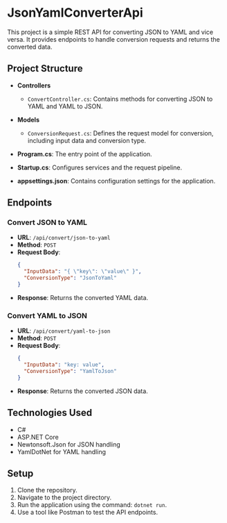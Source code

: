 # JsonYamlConverterApi

This project is a simple REST API for converting JSON to YAML and vice versa. It provides endpoints to handle conversion requests and returns the converted data.

## Project Structure

- **Controllers**
  - `ConvertController.cs`: Contains methods for converting JSON to YAML and YAML to JSON.
  
- **Models**
  - `ConversionRequest.cs`: Defines the request model for conversion, including input data and conversion type.

- **Program.cs**: The entry point of the application.

- **Startup.cs**: Configures services and the request pipeline.

- **appsettings.json**: Contains configuration settings for the application.

## Endpoints

### Convert JSON to YAML

- **URL**: `/api/convert/json-to-yaml`
- **Method**: `POST`
- **Request Body**: 
  ```json
  {
    "InputData": "{ \"key\": \"value\" }",
    "ConversionType": "JsonToYaml"
  }
  ```
- **Response**: Returns the converted YAML data.

### Convert YAML to JSON

- **URL**: `/api/convert/yaml-to-json`
- **Method**: `POST`
- **Request Body**: 
  ```json
  {
    "InputData": "key: value",
    "ConversionType": "YamlToJson"
  }
  ```
- **Response**: Returns the converted JSON data.

## Technologies Used

- C#
- ASP.NET Core
- Newtonsoft.Json for JSON handling
- YamlDotNet for YAML handling

## Setup

1. Clone the repository.
2. Navigate to the project directory.
3. Run the application using the command: `dotnet run`.
4. Use a tool like Postman to test the API endpoints.